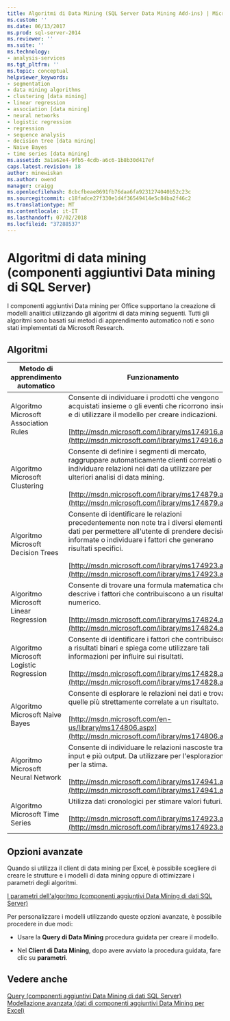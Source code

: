 ```yaml
---
title: Algoritmi di Data Mining (SQL Server Data Mining Add-ins) | Microsoft Docs
ms.custom: ''
ms.date: 06/13/2017
ms.prod: sql-server-2014
ms.reviewer: ''
ms.suite: ''
ms.technology:
- analysis-services
ms.tgt_pltfrm: ''
ms.topic: conceptual
helpviewer_keywords:
- segmentation
- data mining algorithms
- clustering [data mining]
- linear regression
- association [data mining]
- neural networks
- logistic regression
- regression
- sequence analysis
- decision tree [data mining]
- Naive Bayes
- time series [data mining]
ms.assetid: 3a1a62e4-9fb5-4cdb-a6c6-1b8b30d417ef
caps.latest.revision: 18
author: minewiskan
ms.author: owend
manager: craigg
ms.openlocfilehash: 8cbcfbeae8691fb76daa6fa9231274040b52c23c
ms.sourcegitcommit: c18fadce27f330e1d4f36549414e5c84ba2f46c2
ms.translationtype: MT
ms.contentlocale: it-IT
ms.lasthandoff: 07/02/2018
ms.locfileid: "37288537"
---
```

# <a name="data-mining-algorithms-sql-server-data-mining-add-ins"></a>Algoritmi di data mining (componenti aggiuntivi Data mining di SQL Server)
  I componenti aggiuntivi Data mining per Office supportano la creazione di modelli analitici utilizzando gli algoritmi di data mining seguenti. Tutti gli algoritmi sono basati sui metodi di apprendimento automatico noti e sono stati implementati da Microsoft Research.  
  
## <a name="algorithms"></a>Algoritmi  
  
|Metodo di apprendimento automatico|Funzionamento|  
|-----------------------------|------------------|  
|Algoritmo Microsoft Association Rules|Consente di individuare i prodotti che vengono acquistati insieme o gli eventi che ricorrono insieme e di utilizzare il modello per creare indicazioni.<br /><br /> [http://msdn.microsoft.com/library/ms174916.aspx](http://msdn.microsoft.com/library/ms174916.aspx)|  
|Algoritmo Microsoft Clustering|Consente di definire i segmenti di mercato, raggruppare automaticamente clienti correlati o individuare relazioni nei dati da utilizzare per ulteriori analisi di data mining.<br /><br /> [http://msdn.microsoft.com/library/ms174879.aspx](http://msdn.microsoft.com/library/ms174879.aspx)|  
|Algoritmo Microsoft Decision Trees|Consente di identificare le relazioni precedentemente non note tra i diversi elementi dei dati per permettere all'utente di prendere decisioni informate o individuare i fattori che generano risultati specifici.<br /><br /> [http://msdn.microsoft.com/library/ms174923.aspx](http://msdn.microsoft.com/library/ms174923.aspx)|  
|Algoritmo Microsoft Linear Regression|Consente di trovare una formula matematica che descrive i fattori che contribuiscono a un risultato numerico.<br /><br /> [http://msdn.microsoft.com/library/ms174824.aspx](http://msdn.microsoft.com/library/ms174824.aspx)|  
|Algoritmo Microsoft Logistic Regression|Consente di identificare i fattori che contribuiscono a risultati binari e spiega come utilizzare tali informazioni per influire sui risultati.<br /><br /> [http://msdn.microsoft.com/library/ms174828.aspx](http://msdn.microsoft.com/library/ms174828.aspx)|  
|Algoritmo Microsoft Naive Bayes|Consente di esplorare le relazioni nei dati e trovare quelle più strettamente correlate a un risultato.<br /><br /> [http://msdn.microsoft.com/en-us/library/ms174806.aspx](http://msdn.microsoft.com/library/ms174806.aspx)|  
|Algoritmo Microsoft Neural Network|Consente di individuare le relazioni nascoste tra più input e più output. Da utilizzare per l'esplorazione o per la stima.<br /><br /> [http://msdn.microsoft.com/library/ms174941.aspx](http://msdn.microsoft.com/library/ms174941.aspx)|  
|Algoritmo Microsoft Time Series|Utilizza dati cronologici per stimare valori futuri.<br /><br /> [http://msdn.microsoft.com/library/ms174923.aspx](http://msdn.microsoft.com/library/ms174923.aspx)|  
  
## <a name="advanced-options"></a>Opzioni avanzate  
 Quando si utilizza il client di data mining per Excel, è possibile scegliere di creare le strutture e i modelli di data mining oppure di ottimizzare i parametri degli algoritmi.  
  
 [I parametri dell'algoritmo &#40;componenti aggiuntivi Data Mining di dati SQL Server&#41;](algorithm-parameters-sql-server-data-mining-add-ins.md)  
  
 Per personalizzare i modelli utilizzando queste opzioni avanzate, è possibile procedere in due modi:  
  
-   Usare la **Query di Data Mining** procedura guidata per creare il modello.  
  
-   Nel **Client di Data Mining**, dopo avere avviato la procedura guidata, fare clic su **parametri**.  
  
## <a name="see-also"></a>Vedere anche  
 [Query &#40;componenti aggiuntivi Data Mining di dati SQL Server&#41;](query-sql-server-data-mining-add-ins.md)   
 [Modellazione avanzata &#40;dati di componenti aggiuntivi Data Mining per Excel&#41;](advanced-modeling-data-mining-add-ins-for-excel.md)  
  
  
